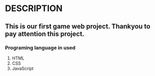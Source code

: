 # DESCRIPTION

## This is our first game web project. Thankyou to pay attention this project.

### Programing language in used
1. HTML
2. CSS
3. JavaScript
